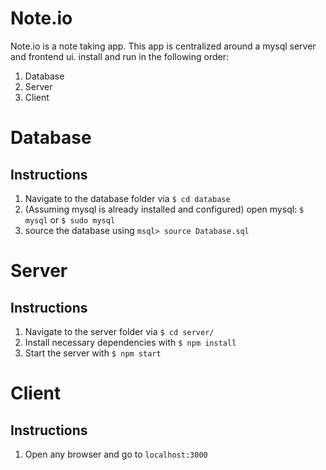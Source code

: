 # Note.io
Note.io is a note taking app. This app is centralized around a mysql server and frontend ui.
install and run in the following order:
1. Database
2. Server
3. Client

# Database
## Instructions
1. Navigate to the database folder via `$ cd database`
2. (Assuming mysql is already installed and configured) open mysql: `$ mysql` or `$ sudo mysql`
3. source the database using `msql> source Database.sql`

# Server
## Instructions
1. Navigate to the server folder via `$ cd server/`
2. Install necessary dependencies with `$ npm install`
3. Start the server with `$ npm start`

# Client
## Instructions
1. Open any browser and go to `localhost:3000`
